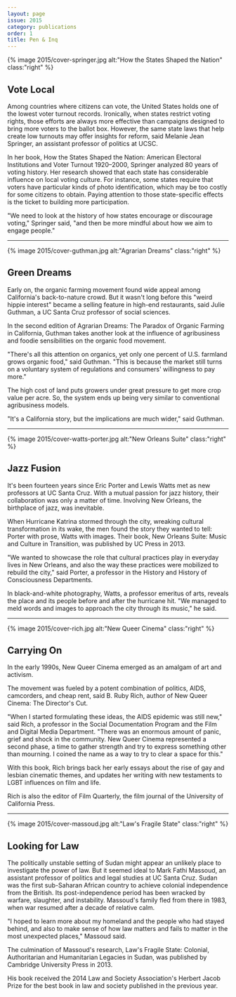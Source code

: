 ```yaml
---
layout: page
issue: 2015
category: publications
order: 1
title: Pen & Inq
---
```


{% image 2015/cover-springer.jpg alt:"How the States Shaped the Nation" class:"right" %}

## Vote Local

Among countries where citizens can vote, the United States holds one of the lowest voter turnout records. Ironically, when states restrict voting rights, those efforts are always more effective than campaigns designed to bring more voters to the ballot box. However, the same state laws that help create low turnouts may offer insights for reform, said Melanie Jean Springer, an assistant professor of politics at UCSC.

In her book, How the States Shaped the Nation: American Electoral Institutions and Voter Turnout 1920–2000, Springer analyzed 80 years of voting history. Her research showed that each state has considerable influence on local voting culture. For instance, some states require that voters have particular kinds of photo identification, which may be too costly for some citizens to obtain. Paying attention to those state-specific effects is the ticket to building more participation.

"We need to look at the history of how states encourage or discourage voting," Springer said, "and then be more mindful about how we aim to engage people."

****

{% image 2015/cover-guthman.jpg alt:"Agrarian Dreams" class:"right" %}

## Green Dreams

Early on, the organic farming movement found wide appeal among California's back-to-nature crowd. But it wasn't long before this "weird hippie interest" became a selling feature in high-end restaurants, said Julie Guthman, a UC Santa Cruz professor of social sciences.

In the second edition of Agrarian Dreams: The Paradox of Organic Farming in California, Guthman takes another look at the influence of agribusiness and foodie sensibilities on the organic food movement.

"There's all this attention on organics, yet only one percent of U.S. farmland grows organic food," said Guthman. "This is because the market still turns on a voluntary system of regulations and consumers' willingness to pay more."

The high cost of land puts growers under great pressure to get more crop value per acre. So, the system ends up being very similar to conventional agribusiness models.

"It's a California story, but the implications are much wider," said Guthman.

****

{% image 2015/cover-watts-porter.jpg alt:"New Orleans Suite" class:"right" %}

## Jazz Fusion

It's been fourteen years since Eric Porter and Lewis Watts met as new professors at UC Santa Cruz. With a mutual passion for jazz history, their collaboration was only a matter of time. Involving New Orleans, the birthplace of jazz, was inevitable.

When Hurricane Katrina stormed through the city, wreaking cultural transformation in its wake, the men found the story they wanted to tell: Porter with prose, Watts with images. Their book, New Orleans Suite: Music and Culture in Transition, was published by UC Press in 2013.

"We wanted to showcase the role that cultural practices play in everyday lives in New Orleans, and also the way these practices were mobilized to rebuild the city," said Porter, a professor in the History and History of Consciousness Departments.

In black-and-white photography, Watts, a professor emeritus of arts, reveals the place and its people before and after the hurricane hit. "We managed to meld words and images to approach the city through its music," he said.

****

{% image 2015/cover-rich.jpg alt:"New Queer Cinema" class:"right" %}

## Carrying On

In the early 1990s, New Queer Cinema emerged as an amalgam of art and activism.

The movement was fueled by a potent combination of politics, AIDS, camcorders, and cheap rent, said B. Ruby Rich, author of New Queer Cinema: The Director's Cut.

"When I started formulating these ideas, the AIDS epidemic was still new," said Rich, a professor in the Social Documentation Program and the Film and Digital Media Department. "There was an enormous amount of panic, grief and shock in the community. New Queer Cinema represented a second phase, a time to gather strength and try to express something other than mourning. I coined the name as a way to try to clear a space for this."

With this book, Rich brings back her early essays about the rise of gay and lesbian cinematic themes, and updates her writing with new testaments to LGBT influences on film and life.

Rich is also the editor of Film Quarterly, the film journal of the University of California Press.

****

{% image 2015/cover-massoud.jpg alt:"Law's Fragile State" class:"right" %}

## Looking for Law

The politically unstable setting of Sudan might appear an unlikely place to investigate the power of law. But it seemed ideal to Mark Fathi Massoud, an assistant professor of politics and legal studies at UC Santa Cruz.
Sudan was the first sub-Saharan African country to achieve colonial independence from the British. Its post-independence period has been wracked by warfare, slaughter, and instability. Massoud's family fled from there in 1983, when war resumed after a decade of relative calm.

"I hoped to learn more about my homeland and the people who had stayed behind, and also to make sense of how law matters and fails to matter in the most unexpected places," Massoud said.

The culmination of Massoud's research, Law's Fragile State: Colonial, Authoritarian and Humanitarian Legacies in Sudan,  was published by Cambridge University Press in 2013.

His book received the 2014 Law and Society Association's Herbert Jacob Prize for the best book in law and society published in the previous year.